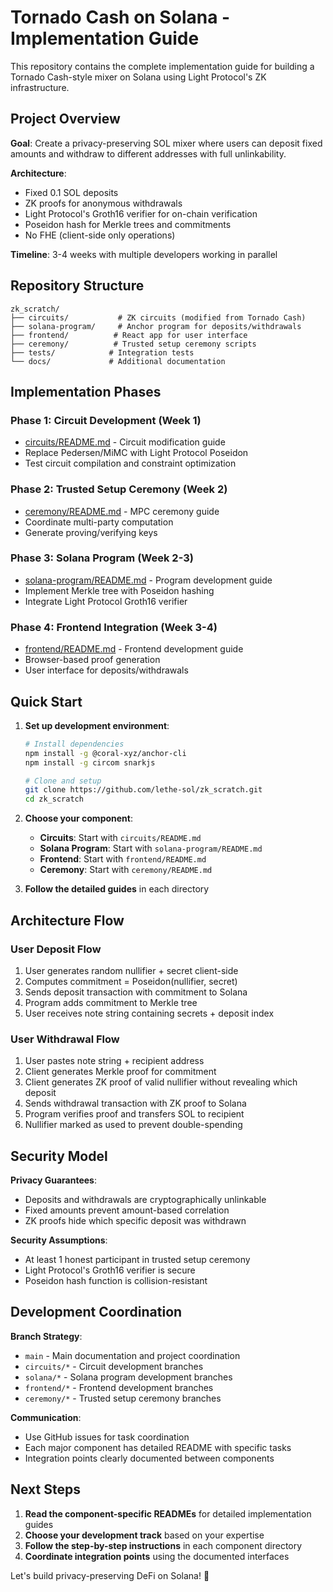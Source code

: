 # Tornado Cash on Solana - Implementation Guide

This repository contains the complete implementation guide for building a Tornado Cash-style mixer on Solana using Light Protocol's ZK infrastructure.

## Project Overview

**Goal**: Create a privacy-preserving SOL mixer where users can deposit fixed amounts and withdraw to different addresses with full unlinkability.

**Architecture**: 
- Fixed 0.1 SOL deposits
- ZK proofs for anonymous withdrawals  
- Light Protocol's Groth16 verifier for on-chain verification
- Poseidon hash for Merkle trees and commitments
- No FHE (client-side only operations)

**Timeline**: 3-4 weeks with multiple developers working in parallel

## Repository Structure

```
zk_scratch/
├── circuits/           # ZK circuits (modified from Tornado Cash)
├── solana-program/     # Anchor program for deposits/withdrawals
├── frontend/          # React app for user interface
├── ceremony/          # Trusted setup ceremony scripts
├── tests/            # Integration tests
└── docs/             # Additional documentation
```

## Implementation Phases

### Phase 1: Circuit Development (Week 1)
- [circuits/README.md](./circuits/README.md) - Circuit modification guide
- Replace Pedersen/MiMC with Light Protocol Poseidon
- Test circuit compilation and constraint optimization

### Phase 2: Trusted Setup Ceremony (Week 2) 
- [ceremony/README.md](./ceremony/README.md) - MPC ceremony guide
- Coordinate multi-party computation
- Generate proving/verifying keys

### Phase 3: Solana Program (Week 2-3)
- [solana-program/README.md](./solana-program/README.md) - Program development guide
- Implement Merkle tree with Poseidon hashing
- Integrate Light Protocol Groth16 verifier

### Phase 4: Frontend Integration (Week 3-4)
- [frontend/README.md](./frontend/README.md) - Frontend development guide
- Browser-based proof generation
- User interface for deposits/withdrawals

## Quick Start

1. **Set up development environment**:
   ```bash
   # Install dependencies
   npm install -g @coral-xyz/anchor-cli
   npm install -g circom snarkjs
   
   # Clone and setup
   git clone https://github.com/lethe-sol/zk_scratch.git
   cd zk_scratch
   ```

2. **Choose your component**:
   - **Circuits**: Start with `circuits/README.md`
   - **Solana Program**: Start with `solana-program/README.md` 
   - **Frontend**: Start with `frontend/README.md`
   - **Ceremony**: Start with `ceremony/README.md`

3. **Follow the detailed guides** in each directory

## Architecture Flow

### User Deposit Flow
1. User generates random nullifier + secret client-side
2. Computes commitment = Poseidon(nullifier, secret)
3. Sends deposit transaction with commitment to Solana
4. Program adds commitment to Merkle tree
5. User receives note string containing secrets + deposit index

### User Withdrawal Flow  
1. User pastes note string + recipient address
2. Client generates Merkle proof for commitment
3. Client generates ZK proof of valid nullifier without revealing which deposit
4. Sends withdrawal transaction with ZK proof to Solana
5. Program verifies proof and transfers SOL to recipient
6. Nullifier marked as used to prevent double-spending

## Security Model

**Privacy Guarantees**:
- Deposits and withdrawals are cryptographically unlinkable
- Fixed amounts prevent amount-based correlation
- ZK proofs hide which specific deposit was withdrawn

**Security Assumptions**:
- At least 1 honest participant in trusted setup ceremony
- Light Protocol's Groth16 verifier is secure
- Poseidon hash function is collision-resistant

## Development Coordination

**Branch Strategy**:
- `main` - Main documentation and project coordination
- `circuits/*` - Circuit development branches
- `solana/*` - Solana program development branches  
- `frontend/*` - Frontend development branches
- `ceremony/*` - Trusted setup ceremony branches

**Communication**:
- Use GitHub issues for task coordination
- Each major component has detailed README with specific tasks
- Integration points clearly documented between components

## Next Steps

1. **Read the component-specific READMEs** for detailed implementation guides
2. **Choose your development track** based on your expertise
3. **Follow the step-by-step instructions** in each component directory
4. **Coordinate integration points** using the documented interfaces

Let's build privacy-preserving DeFi on Solana! 🚀
